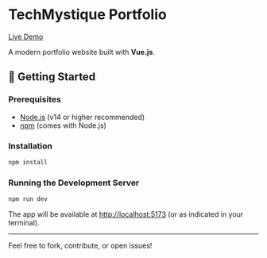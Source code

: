 # TechMystique Portfolio

[Live Demo](https://techmystique.vercel.app)

A modern portfolio website built with **Vue.js**.

## 🚀 Getting Started

### Prerequisites

- [Node.js](https://nodejs.org/) (v14 or higher recommended)
- [npm](https://www.npmjs.com/) (comes with Node.js)

### Installation

```bash
npm install
```

### Running the Development Server

```bash
npm run dev
```

The app will be available at [http://localhost:5173](http://localhost:5173) (or as indicated in your terminal).

---

Feel free to fork, contribute, or open issues!
